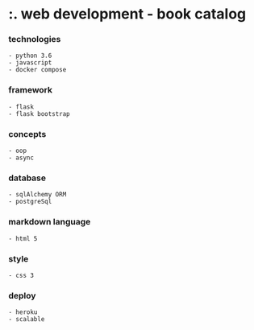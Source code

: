 # :. web development - book catalog

### technologies
````
- python 3.6
- javascript
- docker compose
````
### framework
````
- flask
- flask bootstrap
````
### concepts
```` 
- oop
- async
````
### database
```` 
- sqlAlchemy ORM
- postgreSql
````
### markdown language
````
- html 5
````
### style
````
- css 3
````
### deploy
````
- heroku
- scalable
````
